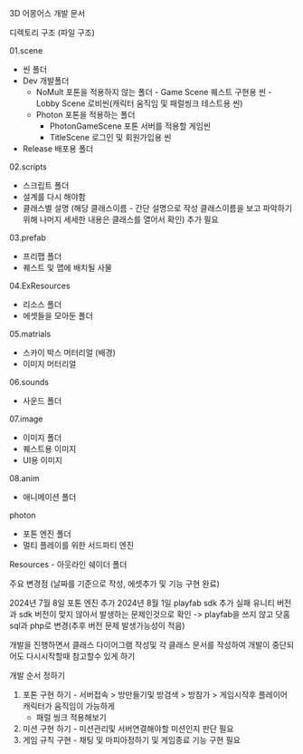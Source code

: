 3D 어몽어스 개발 문서

디렉토리 구조 (파일 구조)

01.scene
- 씬 폴더
- Dev 개발폴더
    - NoMult 포톤을 적용하지 않는 폴더
          - Game Scene 퀘스트 구현용 씬
          - Lobby Scene 로비씬(캐릭터 움직임 및 패럴씽크 테스트용 씬)
    - Photon 포톤을 적용하는 폴더
        - PhotonGameScene 포톤 서버를 적용할 게임씬
        - TitleScene 로그인 및 회원가입용 씬
- Release 배포용 폴더

02.scripts 
- 스크립트 폴더 
- 설계를 다시 해야함
- 클래스별 설명 (해당 클래스이름 - 간단 설명으로 작성 클래스이름을 보고 파악하기 위해 나머지 세세한 내용은 클래스를 열어서 확인) 추가 필요


03.prefab 
- 프리팹 폴더
- 퀘스트 및 맵에 배치될 사물 

04.ExResources
- 리소스 폴더 
- 에셋들을 모아둔 폴더

05.matrials
- 스카이 박스 머터리얼 (배경)
- 이미지 머터리얼

06.sounds
- 사운드 폴더

07.image
- 이미지 폴더
- 퀘스트용 이미지
- UI용 이미지 

08.anim
- 애니메이션 폴더

photon
- 포톤 엔진 폴더
- 멀티 플레이를 위한 서드파티 엔진

Resources - 아웃라인 쉐이더 폴더 

주요 변경점 (날짜를 기준으로 작성, 에셋추가 및 기능 구현 완료)

2024년 7월 8일 포톤 엔진 추가
2024년 8월 1일 playfab sdk 추가 실패 유니티 버전과 sdk 버전이 맞지 않아서 발생하는 문제인것으로 확인 -> playfab을 쓰지 않고 닷홈 sql과 php로 변경(추후 버전 문제 발생가능성이 적음)

개발을 진행하면서 클래스 다이어그램 작성및 각 클래스 문서를 작성하여 
개발이 중단되어도 다시시작할때 참고할수 있게 하기

개발 순서 정하기

1. 포톤 구현 하기 - 서버접속 > 방만들기및 방검색 > 방참가 > 게임시작후 플레이어 캐릭터가 움직임이 가능하게 
    - 패럴 씽크 적용해보기
2. 미션 구현 하기 - 미션관리및 서버연결해야할 미션인지 판단 필요
3. 게임 규칙 구현 - 채팅 및 마피아정하기 및 게임종료 기능 구현 필요 


